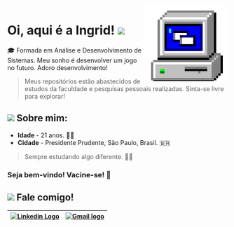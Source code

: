 <img align="right" alt="PC GIF" src="https://github.com/TheDudeThatCode/TheDudeThatCode/blob/master/Assets/PC.gif" width="190" />

# Oi, aqui é a Ingrid! <img src="https://github.com/TheDudeThatCode/TheDudeThatCode/blob/master/Assets/Hi.gif" width="29px">

🎓 Formada em Análise e Desenvolvimento de Sistemas.
Meu sonho é desenvolver um jogo no futuro. Adoro desenvolvimento!
> Meus repositórios estão abastecidos de estudos da faculdade e pesquisas pessoais realizadas. Sinta-se livre para explorar!

## <img src="https://raw.githubusercontent.com/TheDudeThatCode/TheDudeThatCode/master/Assets/hmm.gif" width="40px" /> Sobre mim:

* **Idade** - 21 anos. 🤘🏻
* **Cidade** - Presidente Prudente, São Paulo, Brasil. 🇧🇷
> Sempre estudando algo diferente. 👩‍💻

### Seja bem-vindo! Vacine-se! 🐊

## <img src="https://github.com/TheDudeThatCode/TheDudeThatCode/blob/master/Assets/Handshake.gif" height="40px"> Fale comigo!
| [<img src="https://github.com/TheDudeThatCode/TheDudeThatCode/blob/master/Assets/Linkedin.svg" alt="Linkedin Logo" width="32">](https://www.linkedin.com/in/ingrid-bernardi-24244b1b7/)  | [<img src="https://github.com/TheDudeThatCode/TheDudeThatCode/blob/master/Assets/Gmail.svg" alt="Gmail logo" height="32">](mailto:ingribpilla@gmail.com)
|:---:|:---:|
